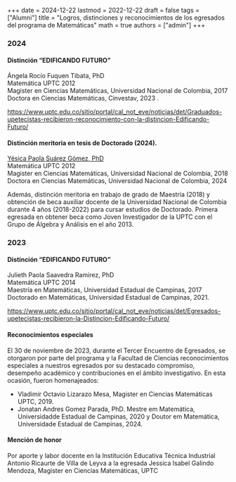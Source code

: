 +++
date      = 2024-12-22
lastmod   = 2022-12-22
draft     = false
tags      = ["Alumni"]
title     = "Logros, distinciones y reconocimientos de los egresados del programa de Matemáticas"
math      = true
authors = ["admin"]
+++


### 2024

#### Distinción “EDIFICANDO FUTURO”

Ángela Rocío Fuquen Tibata, PhD<br>
Matemática UPTC 2012<br>
Magister en Ciencias Matemáticas, Universidad Nacional de Colombia, 2017<br>
Doctora en Ciencias Matemáticas, Cinvestav, 2023 .<br>
 
https://www.uptc.edu.co/sitio/portal/cal_not_eve/noticias/det/Graduados-upetecistas-recibieron-reconocimiento-con-la-distincion-Edificando-Futuro/

#### Distinción meritoria en tesis de Doctorado (2024). 

[Yésica Paola Suárez Gómez, PhD](https://matematicas.netlify.app/authors/suarez-y/) <br>
Matemática UPTC 2012<br>
Magister en Ciencias Matemáticas, Universidad Nacional de Colombia, 2018<br>
Doctora en Ciencias Matemáticas, Universidad Nacional de Colombia, 2024<br>

Además, distinción meritoria en trabajo de grado de Maestría (2018) y obtención de beca auxiliar docente de la Universidad Nacional de Colombia durante 4 años (2018-2022) para cursar estudios de Doctorado. Primera egresada en obtener beca como Joven Investigador de la UPTC con el Grupo de Álgebra y Análisis en el año 2013.


### 2023

#### Distinción “EDIFICANDO FUTURO”

Julieth Paola Saavedra Ramirez, PhD<br>
Matemática UPTC 2014<br>
Maestría en Matemáticas, Universidad Estadual de Campinas, 2017 <br>
Doctorado en Matemáticas, Universidad Estadual de Campinas, 2021.<br>
 
https://www.uptc.edu.co/sitio/portal/cal_not_eve/noticias/det/Egresados-upetecistas-recibieron-la-Distincion-Edificando-Futuro/  

#### Reconocimientos especiales

El 30 de noviembre de 2023, durante el Tercer Encuentro de Egresados, se otorgaron por parte del programa y la Facultad de Ciencias reconocimientos especiales a nuestros egresados por su destacado compromiso, desempeño académico y contribuciones en el ámbito investigativo. En esta ocasión, fueron homenajeados:
* Vladimir Octavio Lizarazo Mesa, Magister en Ciencias Matemáticas UPTC, 2019.
* Jonatan Andres Gomez Parada, PhD. Mestre em Matemática, Universidadde Estadual de Campinas, 2020 y Doutor em Matemática, Universidade Estadual de Campinas, 2024.

#### Mención de honor 

Por aporte y labor docente en la Institución Educativa Técnica Industrial Antonio Ricaurte de Villa de Leyva a la egresada Jessica Isabel Galindo Mendoza, Magister en Ciencias Matemáticas, UPTC


